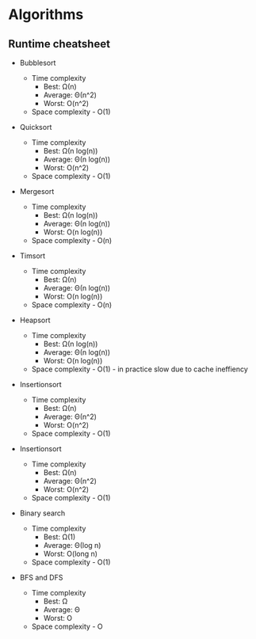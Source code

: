 # Algorithms

## Runtime cheatsheet

- Bubblesort
  - Time complexity
    - Best: Ω(n)
    - Average: Θ(n^2)
    - Worst: O(n^2)
  - Space complexity - O(1)

- Quicksort
  - Time complexity
    - Best: Ω(n log(n))
    - Average: Θ(n log(n))
    - Worst: O(n^2)
  - Space complexity - O(1)

- Mergesort
  - Time complexity
    - Best: Ω(n log(n))
    - Average: Θ(n log(n))
    - Worst: O(n log(n))
  - Space complexity - O(n)

- Timsort
  - Time complexity
    - Best: Ω(n)
    - Average: Θ(n log(n))
    - Worst: O(n log(n))
  - Space complexity - O(n)

- Heapsort
  - Time complexity
    - Best: Ω(n log(n))
    - Average: Θ(n log(n))
    - Worst: O(n log(n))
  - Space complexity - O(1) - in practice slow due to cache ineffiency

- Insertionsort
  - Time complexity
    - Best: Ω(n)
    - Average: Θ(n^2)
    - Worst: O(n^2)
  - Space complexity - O(1)

- Insertionsort
  - Time complexity
    - Best: Ω(n)
    - Average: Θ(n^2)
    - Worst: O(n^2)
  - Space complexity - O(1)

- Binary search
  - Time complexity
    - Best: Ω(1)
    - Average: Θ(log n)
    - Worst: O(long n)
  - Space complexity - O(1)

- BFS and DFS
  - Time complexity
    - Best: Ω
    - Average: Θ
    - Worst: O
  - Space complexity - O